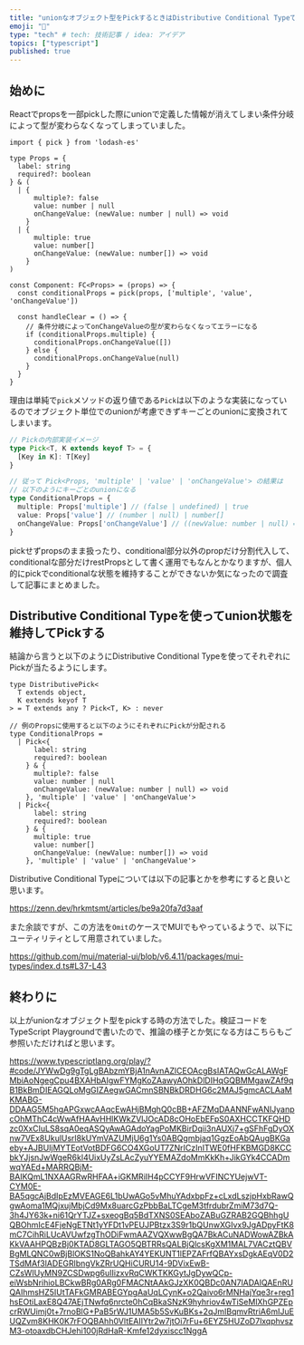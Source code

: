 ```yaml
---
title: "unionなオブジェクト型をPickするときはDistributive Conditional TypeでPickする"
emoji: "🤏"
type: "tech" # tech: 技術記事 / idea: アイデア
topics: ["typescript"]
published: true
---
```


## 始めに

Reactでpropsを一部pickした際にunionで定義した情報が消えてしまい条件分岐によって型が変わらなくなってしまっていました。

```tsx:pickをそのまま使うとunionの情報がなくなる
import { pick } from 'lodash-es'

type Props = {
  label: string
  required?: boolean
} & (
  | {
      multiple?: false
      value: number | null
      onChangeValue: (newValue: number | null) => void
    }
  | {
      multiple: true
      value: number[]
      onChangeValue: (newValue: number[]) => void
    }
)

const Component: FC<Props> = (props) => {
  const conditionalProps = pick(props, ['multiple', 'value', 'onChangeValue'])

  const handleClear = () => {
    // 条件分岐によってonChangeValueの型が変わらなくなってエラーになる
    if (conditionalProps.multiple) {
      conditionalProps.onChangeValue([])
    } else {
      conditionalProps.onChangeValue(null)
    }
  }
}
```

理由は単純で`pick`メソッドの返り値である`Pick`は以下のような実装になっているのでオブジェクト単位でのunionが考慮できずキーごとのunionに変換されてしまいます。

```ts
// Pickの内部実装イメージ
type Pick<T, K extends keyof T> = {
  [Key in K]: T[Key]
}

// 従って Pick<Props, 'multiple' | 'value' | 'onChangeValue'> の結果は
// 以下のようにキーごとのunionになる
type ConditionalProps = {
  multiple: Props['multiple'] // (false | undefined) | true
  value: Props['value'] // (number | null) | number[]
  onChangeValue: Props['onChangeValue'] // ((newValue: number | null) => void) | ((newValue: number[]) => void) 
}
```

pickせずpropsのまま扱ったり、conditional部分以外のpropだけ分割代入して、conditionalな部分だけrestPropsとして書く運用でもなんとかなりますが、個人的にpickでconditionalな状態を維持することができないか気になったので調査して記事にまとめました。

## Distributive Conditional Typeを使ってunion状態を維持してPickする

結論から言うと以下のようにDistributive Conditional Typeを使ってそれぞれにPickが当たるようにします。

```ts:unionなオブジェクトに対して、それぞれPickする
type DistributivePick<
  T extends object,
  K extends keyof T
> = T extends any ? Pick<T, K> : never

// 例のPropsに使用すると以下のようにそれぞれにPickが分配される
type ConditionalProps =
  | Pick<{
      label: string
      required?: boolean
    } & {
      multiple?: false
      value: number | null
      onChangeValue: (newValue: number | null) => void
    }, 'multiple' | 'value' | 'onChangeValue'>
  | Pick<{
      label: string
      required?: boolean
    } & {
      multiple: true
      value: number[]
      onChangeValue: (newValue: number[]) => void
    }, 'multiple' | 'value' | 'onChangeValue'>
```

Distributive Conditional Typeについては以下の記事とかを参考にすると良いと思います。

https://zenn.dev/hrkmtsmt/articles/be9a20fa7d3aaf

また余談ですが、この方法を`Omit`のケースでMUIでもやっているようで、以下にユーティリティとして用意されていました。

https://github.com/mui/material-ui/blob/v6.4.11/packages/mui-types/index.d.ts#L37-L43

## 終わりに

以上がunionなオブジェクト型をpickする時の方法でした。検証コードをTypeScript Playgroundで書いたので、推論の様子とか気になる方はこちらもご参照いただければと思います。

https://www.typescriptlang.org/play/?#code/JYWwDg9gTgLgBAbzmYBjA1nAvnAZlCEOAcgBsIATAQwGcALAWgFMbiAoNgegCpu4BXAHbAIgwFYMgKoZAawyAOhkDlDIHqGQBMMgawZAf9qB1BkBmDIEAGQLoMgGIZAegwGACmnSBNBkDRDHG6c2MAJ5gmcACLAaMKMABG-DDAAG5M5hgAPGxwcAAqcEwAHjBMghQ0cBB+AFZMqDAANNFwANIJyanpcOhMThC4cWwAfHAAvHHlKWkZVIJOcAD8cOHoEbEFpS0AXHCCTKFQHDzc0XxCIuLS8sqA0eqASQyAwAGAdoYagPoMKBirDqii3nAUXj7+gSFhFgDyOXnw7VEx8UkulUsrl8kUYmVAZUMjU6g1Ys0ABQgmbjaq1GgzEoAbQAugBKGaeby+AJBUIjMYTEotVotBDFG6CO4XGoUT7ZNrICzInITWE0fHFKBMGD8KCCbkYJjsnJwWgeR6kl4UixUyZsLAcZyuYYEMAZdoMmKkKh+JikGYk4CCADmwqYAEd+MARRQBjM-BAIKQmL1NXAAGRwRHFAA+iGKMRiIH4pCCYF9HrwVFINCYUejwVT-CYM0E-BA5qgcAjBdIpEzMVEAGE6L1bUwAGo5vMhuYAdxbpFz+cLxdLszjpHxbRawQgwAoma1MQjxujMbjCd9Mx8uarcGzPbbBaLTCgeM3tfrdubrZmiM73d7Q-3h4JY63k+ni61QrYTJZ+sxeogBq5BdTXNS0SEAboZABuGZRAB2GQBhhgUQBOhmIcE4FjeNgETNt1yYFDt1vPEUJPBtzx3S9r1bQUnwXGIvx9JgADpyFtK8mC7CihRiLUcAVUwfzgThODiFwmAAZVQXwwBgQA7BkACuNADWowAZBkAKkVAAHPQBzBj0KTAD8GLTAGO5QBTRRsQALBjQlcsKgXM1MAL7VACztQBVBgMLQNC0wBjBlOKS1NoQBahkAY4YEKUNT1lEPZAFrfQBAYxsDgkAEqV0D2TSdMAf3lADEGRlbngVkZRrUQHiCURU14-9DVixEwB-CZsWIUyMN9ZCSDwpg6uIIizxvRqCWKTKKGytJgDywQCp-eiWsbNrihioLBCkwBRg0ARg0FMACNtAAkGJzXK0QBDc0AN7lADAlQAEnRUQAIhmsHZ5IUtTAFkGMRABEGYpgAaUqLCynK+o2Qaivo6rMNHajYqe3r+reg1hsEOtiLaxE8Q47AEjTNwfq6nrcte0hCqBkaSNzK9hyhriov4wTiSeMlXhGPZEpcrRWUimj0t+7rnoBlG+PaB5rWJ1UMA5b5SvKuBKs+2qJmIBqmvRtriA6mIJuEUQZvm8KHK0K7rFOQBAhh0VltEAIIYtr2w7jtOi7rFu+6EYZ5HUZoD7lxqphvszM3-otoaxdbCHJehi100jRdHaR-Kmfe12dyxiscc1NggA
